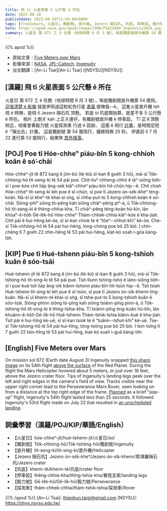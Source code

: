 ```yaml
---
title: 飛 tī 火星表面 5 公尺懸 ê 所在
date: 2023-08-10
publishdate: 2023-08-10T11:45:00+0800
tags: [free2share, 火星日, 獨創號, 直升機, Jezero 隕石坑, 坑底, 停車跤, 毅力號, 探測車]
hero: https://apod.nasa.gov/apod/image/2308/PIA25969_Ingenuity1024.jpg
summary: 火星日 第 872 工 ê 任務（地球時間 8 月 3 號），嘛是獨創號直升機第 54 擺飛。
---
```


{{% apod %}}

- 原始文章：[Five Meters over Mars](https://apod.nasa.gov/apod/ap230810.html)
- 影像來源：[NASA](https://www.nasa.gov/), [JPL-Caltech](https://www.jpl.nasa.gov), [Ingenuity](https://mars.nasa.gov/technology/helicopter/)
- 台文翻譯：[An-Li Tsai][An-Li Tsai] ([NSYSU][NSYSU])

## [漢羅] 飛 tī 火星表面 5 公尺懸 ê 所在
火星日 第 872 工 ê 任務（地球時間 8 月 3 號），嘛是獨創號直升機第 54 擺飛。
[這張清楚 ê 影像][this sharp image] 就是伊飛過這粒紅色行星 [表面][above the surface] 彼陣翕--ê。
這隻火星直升機 leh 飛 ê 時陣，是飛 tī Jezero 隕石坑 頂懸。
若是 ùi 坑底開始算，是差不多 5 公尺懸 ê 所在。
相片 上倒爿 kah 上正爿邊仔，有獨創號直升機 ê 停車跤。
Tī 正爿頂懸附近，咱看會著毅力號 火星探測車 行過 ê 跤跡。
這擺 ê 飛行 [計畫][Planned]，是時間足短 ê「彈出去」計畫。
這是獨創號 第 54 擺飛行，攏總飛無 25 秒。
伊進前 tī 7 月 22 進行第 53 擺飛行，結果煞 [意外降落][an unscheduled landing]。

## [POJ] Poe tī Hóe-chheⁿ piáu-bīn 5 kong-chhioh koân ê só͘-chāi
Hóe-chheⁿ-ji̍t tē 872 kang ê jīm-bū (tē-kiû sî-kan 8 goe̍h 3 hō), mā-sī To̍k-chhòng-hō ti̍t-seng-ki tē 54 pái poe.
Chit-tiuⁿ chheng-chhó ê iáⁿ-siōng tio̍h-sī i poe-kòe chit lia̍p âng-sek kiâⁿ-chheⁿ piáu-bīn hit-chūn hip--ê.
Chit chiah Hóe-chheⁿ ti̍t-seng-ki leh poe ê sî-chūn, sī poe tī Jezero ún-se̍k-kheⁿ téng-koân.
Nā-sī ùi kheⁿ-té khai-sí sǹg, sī chha-put-to 5 kong-chhioh koân ê só͘-chāi.
Siòng-phìⁿ siōng tò-pêng kah siōng chiàⁿ-pêng piⁿ-á, ū To̍k-chhòng-hō ti̍t-seng-ki ê thêng-chhia-kha.
Tī chiàⁿ-pêng téng-koân hù-kīn, lán khòaⁿ-ē-tio̍h Gē-le̍k-hō Hóe-chheⁿ Thàm-chhek-chhia kiâⁿ-kòe ê kha-jiah.
Chit pái ê hui-hêng kè-ōe, sī sî-kan chiok té ê “tôaⁿ--chhut-khì” kè-ōe.
Che-sī To̍k-chhòng-hō tē 54 pái hui-hêng, lóng-chóng poe bô 25 bió.
I chìn-chêng tī 7 goe̍h 22 chìn-hêng tē 53 pái hui-hêng, kiat-kó soah ì-gōa kàng-lo̍h.

## [KIP] Pue tī Hué-tshenn piáu-bīn 5 kong-tshioh kuân ê sóo-tsāi
Hué-tshenn-ji̍t tē 872 kang ê jīm-bū (tē-kiû sî-kan 8 gue̍h 3 hō), mā-sī To̍k-tshòng-hō ti̍t-sing-ki tē 54 pái pue.
Tsit-tiunn tshing-tshó ê iánn-siōng tio̍h-sī i pue-kuè tsit lia̍p âng-sik kiânn-tshenn piáu-bīn hit-tsūn hip--ê.
Tsit tsiah Hué-tshenn ti̍t-sing-ki leh pue ê sî-tsūn, sī pue tī Jezero ún-si̍k-khenn tíng-kuân.
Nā-sī uì khenn-té khai-sí sǹg, sī tsha-put-to 5 kong-tshioh kuân ê sóo-tsāi.
Siòng-phìnn siōng tò-pîng kah siōng tsiànn-pîng pinn-á, ū To̍k-tshòng-hō ti̍t-sing-ki ê thîng-tshia-kha.
Tī tsiànn-pîng tíng-kuân hù-kīn, lán khuànn-ē-tio̍h Gē-li̍k-hō Hué-tshenn Thàm-tshik-tshia kiânn-kuè ê kha-jiah.
Tsit pái ê hui-hîng kè-uē, sī sî-kan tsiok té ê “tuânn--tshut-khì” kè-uē.
Tse-sī To̍k-tshòng-hō tē 54 pái hui-hîng, lóng-tsóng pue bô 25 bió.
I tsìn-tsîng tī 7 gue̍h 22 tsìn-hîng tē 53 pái hui-hîng, kiat-kó suah ì-guā kàng-lo̍h.

## [English] Five Meters over Mars
On mission sol 872 (Earth date August 3) Ingenuity snapped [this sharp image][this sharp image] on its 54th flight [above the surface][above the surface] of the Red Planet.
During the flight the Mars Helicopter hovered about 5 meters, or just over 16 feet, above the Jezero crater floor.
Tips of Ingenuity's landing legs peek over the left and right edges in the camera's field of view.
Tracks visible near the upper right corner lead to the Perseverance Mars Rover, seen looking on from a distance at the top right edge of the frame.
[Planned][Planned] as a brief "pop-up" flight, Ingenuity's 54th flight lasted less than 25 seconds.
It followed Ingenuity's 53rd flight made on July 22 that resulted in [an unscheduled landing][an unscheduled landing].

## 詞彙學習（漢羅/POJ/KIP/華語/English）
- 【火星日】hóe-chheⁿ-ji̍t/hué-tshenn-ji̍t/火星日/sol
- 【獨創號】To̍k-chhòng-hō/To̍k-tshòng-hō/獨創號/Ingenuity
- 【直升機】ti̍t-seng-ki/ti̍t-sing-ki/直升機/Helicopter
- 【Jezero 隕石坑】Jezero ún-se̍k-kheⁿ/Jezero ún-si̍k-khenn/耶澤羅隕石坑/Jezero crater
- 【坑底】khenn-té/khenn-té/坑底/crater floor
- 【停車跤】thêng-chhia-kha/thîng-tshia-kha/著陸支架/landing legs
- 【毅力號】Gē-le̍k-hō/Gē-li̍k-hō/毅力號/Perseverance
- 【探測車】thàm-chhek-chhia/thàm-tshik-tshia/探測車/Rover

{{% /apod %}}
[An-Li Tsai]: thianbun.taigi@gmail.com
[NSYSU]: https://phys.nsysu.edu.tw/

[copyright]: https://apod.nasa.gov/apod/fap/lib/about_apod.html#srapply
[License]: https://creativecommons.org/licenses/by/2.0/

[this sharp image]:https://photojournal.jpl.nasa.gov/catalog/?IDNumber=pia25969
[above the surface]:https://mars.nasa.gov/technology/helicopter/#Flight-Log
[Planned]:https://mars.nasa.gov/technology/helicopter/status/473/flight-54-preview-by-the-numbers/
[an unscheduled landing]:https://www.nasa.gov/feature/jpl/nasa-s-ingenuity-mars-helicopter-flies-again-after-unscheduled-landing
